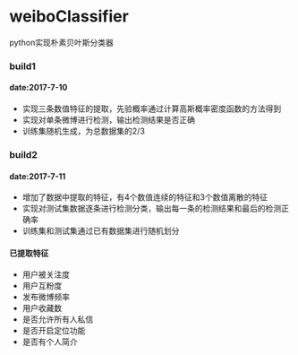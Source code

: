 # weiboClassifier
python实现朴素贝叶斯分类器


### build1 
#### date:2017-7-10

- 实现三条数值特征的提取，先验概率通过计算高斯概率密度函数的方法得到
- 实现对单条微博进行检测，输出检测结果是否正确
- 训练集随机生成，为总数据集的2/3

### build2
#### date:2017-7-11

- 增加了数据中提取的特征，有4个数值连续的特征和3个数值离散的特征
- 实现对测试集数据逐条进行检测分类，输出每一条的检测结果和最后的检测正确率
- 训练集和测试集通过已有数据集进行随机划分

#### 已提取特征

- 用户被关注度
- 用户互粉度
- 发布微博频率
- 用户收藏数
- 是否允许所有人私信
- 是否开启定位功能
- 是否有个人简介

